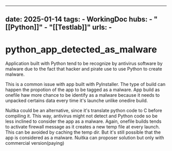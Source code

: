 
---
date: 2025-01-14
tags:
    - WorkingDoc
hubs:
    - "[[Python]]"
    - "[[Testlab]]"
urls:
    -
---

# python_app_detected_as_malware 

Application built with Python tend to be recognize by antivirus software by malware due to the fact that hacker and pirate use to use 
Python to create malware.

This is a common issue with app built with PyInstaller. The type of build can happen the propotion of the app to be tagged as a malware.
App build as onefile haw more chance to be identify as a malware because it needs to unpacked certains data every time it's launche unlike onedire build.

Nuitka could be an alternative, since it's translate python code to C before compiling it. This way, antivirus might not detect and Python code so be less inclined
to consider the app as a malware. Again, onefile builds tends to activate firewall message as it creates a new temp file at every launch. This can be avoided by caching the temp dir.
But it's still possible that the app is considered as a malware. Nuitka can proposer solution but only with commercial version(paying)
